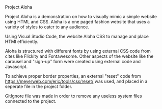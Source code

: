 Project Aloha

Project Aloha is a demonstration on how to visually mimic a simple website using HTML and CSS. Aloha is a one paged fashion website that uses a variety of styles to cater to any audience.

Using Visual Studio Code, the website Aloha CSS to manage and place HTMl efficiently.

Aloha is structured with different fonts by using external CSS code from cites like Flickity and Fontawesome. Other aspects of the website like the carousel and "sign-up" form were created using external code and Javascript.

To achieve proper border properties, an external "reset" code from https://meyerweb.com/eric/tools/css/reset/ was used, and placed in a seperate file in the project folder.

GitIgnore file was made in order to remove any useless system files connected to the project.

